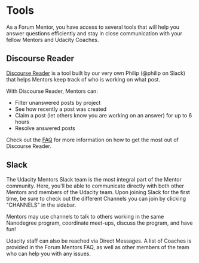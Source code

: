 # Tools
As a Forum Mentor, you have access to several tools that will help you answer questions efficiently and stay in close communication with your fellow Mentors and Udacity Coaches.

## Discourse Reader
[Discourse Reader](http://discourse-reader.appspot.com/) is a tool built by our very own Philip (@philip on Slack) that helps Mentors keep track of who is working on what post.

With Discourse Reader, Mentors can:
* Filter unanswered posts by project
* See how recently a post was created
* Claim a post (let others know you are working on an answer) for up to 6 hours
* Resolve answered posts

Check out the [FAQ](http://discourse-reader.appspot.com/static/faq.html) for more information on how to get the most out of Discourse Reader.

## Slack
The Udacity Mentors Slack team is the most integral part of the Mentor community. Here, you'll be able to communicate directly with both other Mentors and members of the Udacity team. Upon joining Slack for the first time, be sure to check out the different Channels you can join by clicking "CHANNELS" in the sidebar.

Mentors may use channels to talk to others working in the same Nanodegree program, coordinate meet-ups, discuss the program, and have fun!

Udacity staff can also be reached via Direct Messages. A list of Coaches is provided in the Forum Mentors FAQ, as well as other members of the team who can help you with any issues.

